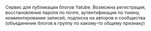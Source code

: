 Сервис для публикации блогов Yatube. Возможна регистрация, восстановление пароля по почте, аутентификация по токену, комментирование записей, подписка на авторов и сообщества (объединение блогов в группу по какому-то общему признаку)